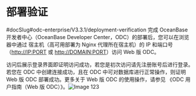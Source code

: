 部署验证 
=========================
#docSlug#odc-enterprise/V3.3.1/deployment-verification
完成 OceanBase 开发者中心（OceanBase Developer Center，ODC）的部署后，您可以在浏览器中通过 宿主机（高可用部署为 Nginx 代理所在宿主机）的 IP 和端口号（<http://IP:PORT> 或 <http://DOMAIN:PORT>）访问 Web 版 ODC。

访问后展示登录界面即证明访问成功，若您是初次访问请先注册账号后进行登录。若您在 ODC 中创建连接成功，且在 ODC 中可对数据库进行正常操作，则证明 Web 版 ODC 部署成功。更多关于 Web 版 ODC 的使用操作，请参见 《ODC 用户指南（Web 版 ODC）》。![Image 123](https://help-static-aliyun-doc.aliyuncs.com/assets/img/zh-CN/2480107161/p243852.png)
